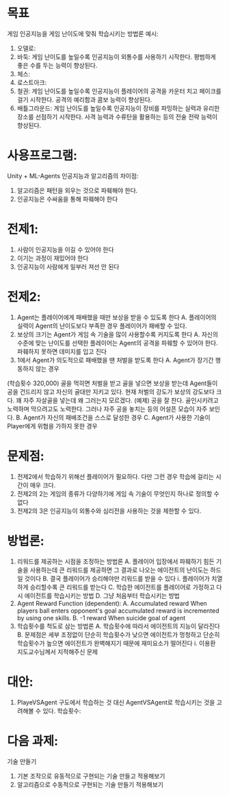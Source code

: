 
# 목표
게임 인공지능을 게임 난이도에 맞춰 학습시키는 방법론
예시: 
1.	오델로: 
2.	바둑: 게임 난이도를 높일수록 인공지능이 외통수를 사용하기 시작한다. 평범하게 좋은 수를 두는 능력이 향상된다.
3.	체스: 
4.	로스트아크: 
5.	철권: 게임 난이도를 높일수록 인공지능이 플레이어의 공격을 카운터 치고 페이크를 걸기 시작한다. 공격의 예리함과 콤보 능력이 향상된다.
6.	배틀그라운드: 게임 난이도를 높일수록 인공지능이 장비를 파밍하는 실력과 유리한 장소를 선점하기 시작한다. 사격 능력과 수류탄을 활용하는 등의 전술 전략 능력이 향상된다.
# 사용프로그램: 
Unity + ML-Agents
인공지능과 알고리즘의 차이점: 
1.	알고리즘은 패턴을 외우는 것으로 파훼해야 한다. 
2.	인공지능은 수싸움을 통해 파훼해야 한다
# 전제1:
1.	사람이 인공지능을 이길 수 있어야 한다
2.	이기는 과정이 재밌어야 한다
3.	인공지능이 사람에게 일부러 져선 안 된다
# 전제2:
1.	Agent는 플레이어에게 패배했을 때만 보상을 받을 수 있도록 한다
A.	플레이어의 실력이 Agent의 난이도보다 부족한 경우 플레이어가 패배할 수 있다.
2.	보상의 크기는 Agent가 게임 속 기술을 많이 사용할수록 커지도록 한다
A.	자신의 수준에 맞는 난이도를 선택한 플레이어는 Agent의 공격을 파훼할 수 있어야 한다. 파훼하지 못하면 데미지를 입고 진다
3.	1에서 Agent가 의도적으로 패배했을 땐 처벌을 받도록 한다
A.	Agent가 장기간 행동하지 않는 경우
 
(학습횟수 320,000) 골을 먹히면 처벌을 받고 골을 넣으면 보상을 받는데 Agent들이 공을 건드리지 않고 자신의 골대만 지키고 있다. 현재 처벌의 강도가 보상의 강도보다 크다. 꽤 자주 자살골을 넣는데 왜 그러는지 모르겠다.
(예제) 공을 잘 찬다. 골인시키려고 노력하며 막으려고도 노력한다. 그러나 자주 공을 놓치는 등의 어설픈 모습이 자주 보인다. 
B.	Agent가 자신의 패배조건을 스스로 달성한 경우
C.	Agent가 사용한 기술이 Player에게 위협을 가하지 못한 경우
# 문제점:
1.	전제2에서 학습하기 위해선 플레이어가 필요하다. 다만 그런 경우 학습에 걸리는 시간이 매우 크다.
2.	전제2의 2는 게임의 종류가 다양하기에 게임 속 기술이 무엇인지 하나로 정의할 수 없다
3.	전제2의 3은 인공지능이 외통수와 심리전을 사용하는 것을 제한할 수 있다. 
# 방법론:
1.	리워드를 제공하는 시점을 조정하는 방법론
A.	플레이어 입장에서 파훼하기 힘든 기술을 사용하는데 큰 리워드를 제공하면 그 결과로 나오는 에이전트의 난이도는 하드일 것이다
B.	결국 플레이어가 승리해야만 리워드를 받을 수 있다
i.	플레이어가 치열하게 승리할수록 큰 리워드를 받는다
C.	학습한 에이전트를 플레이어로 가정하고 다시 에이전트를 학습시키는 방법
D.	그냥 처음부터 학습시키는 방법
2.	Agent Reward Function (dependent):
A.	Accumulated reward When players ball enters opponent's goal accumulated reward is incremented by using one skills.
B.	-1 reward When suicide goal of agent
3.	학습횟수를 척도로 삼는 방법론
A.	학습횟수에 따라서 에이전트의 지능이 달라진다
B.	문제점은 세부 조정없이 단순히 학습횟수가 낮으면 에이전트가 멍청하고 단순히 학습횟수가 높으면 에이전트가 완벽해지기 때문에 재미요소가 떨어진다
i.	이용환 지도교수님께서 지적해주신 문제
# 대안:
1.	PlayeVSAgent 구도에서 학습하는 것 대신 AgentVSAgent로 학습시키는 것을 고려해볼 수 있다. 
학습횟수: 

# 다음 과제:
 기술 만들기
1.	기본 조작으로 유동적으로 구현되는 기술 만들고 적용해보기
2.	알고리즘으로 수동적으로 구현되는 기술 만들기 적용해보기
